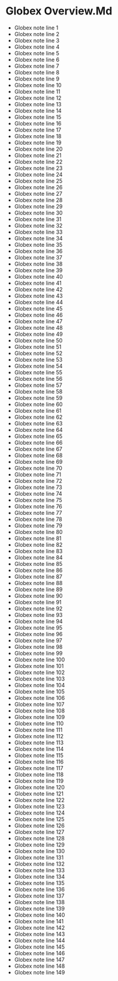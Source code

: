 # Globex Overview.Md

- Globex note line 1
- Globex note line 2
- Globex note line 3
- Globex note line 4
- Globex note line 5
- Globex note line 6
- Globex note line 7
- Globex note line 8
- Globex note line 9
- Globex note line 10
- Globex note line 11
- Globex note line 12
- Globex note line 13
- Globex note line 14
- Globex note line 15
- Globex note line 16
- Globex note line 17
- Globex note line 18
- Globex note line 19
- Globex note line 20
- Globex note line 21
- Globex note line 22
- Globex note line 23
- Globex note line 24
- Globex note line 25
- Globex note line 26
- Globex note line 27
- Globex note line 28
- Globex note line 29
- Globex note line 30
- Globex note line 31
- Globex note line 32
- Globex note line 33
- Globex note line 34
- Globex note line 35
- Globex note line 36
- Globex note line 37
- Globex note line 38
- Globex note line 39
- Globex note line 40
- Globex note line 41
- Globex note line 42
- Globex note line 43
- Globex note line 44
- Globex note line 45
- Globex note line 46
- Globex note line 47
- Globex note line 48
- Globex note line 49
- Globex note line 50
- Globex note line 51
- Globex note line 52
- Globex note line 53
- Globex note line 54
- Globex note line 55
- Globex note line 56
- Globex note line 57
- Globex note line 58
- Globex note line 59
- Globex note line 60
- Globex note line 61
- Globex note line 62
- Globex note line 63
- Globex note line 64
- Globex note line 65
- Globex note line 66
- Globex note line 67
- Globex note line 68
- Globex note line 69
- Globex note line 70
- Globex note line 71
- Globex note line 72
- Globex note line 73
- Globex note line 74
- Globex note line 75
- Globex note line 76
- Globex note line 77
- Globex note line 78
- Globex note line 79
- Globex note line 80
- Globex note line 81
- Globex note line 82
- Globex note line 83
- Globex note line 84
- Globex note line 85
- Globex note line 86
- Globex note line 87
- Globex note line 88
- Globex note line 89
- Globex note line 90
- Globex note line 91
- Globex note line 92
- Globex note line 93
- Globex note line 94
- Globex note line 95
- Globex note line 96
- Globex note line 97
- Globex note line 98
- Globex note line 99
- Globex note line 100
- Globex note line 101
- Globex note line 102
- Globex note line 103
- Globex note line 104
- Globex note line 105
- Globex note line 106
- Globex note line 107
- Globex note line 108
- Globex note line 109
- Globex note line 110
- Globex note line 111
- Globex note line 112
- Globex note line 113
- Globex note line 114
- Globex note line 115
- Globex note line 116
- Globex note line 117
- Globex note line 118
- Globex note line 119
- Globex note line 120
- Globex note line 121
- Globex note line 122
- Globex note line 123
- Globex note line 124
- Globex note line 125
- Globex note line 126
- Globex note line 127
- Globex note line 128
- Globex note line 129
- Globex note line 130
- Globex note line 131
- Globex note line 132
- Globex note line 133
- Globex note line 134
- Globex note line 135
- Globex note line 136
- Globex note line 137
- Globex note line 138
- Globex note line 139
- Globex note line 140
- Globex note line 141
- Globex note line 142
- Globex note line 143
- Globex note line 144
- Globex note line 145
- Globex note line 146
- Globex note line 147
- Globex note line 148
- Globex note line 149